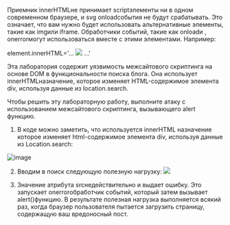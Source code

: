 Приемник innerHTMLне принимает scriptэлементы ни в одном современном браузере, и svg onloadсобытия не будут срабатывать. Это означает, что вам нужно будет использовать альтернативные элементы, такие как imgили iframe. Обработчики событий, такие как onloadи , onerrorмогут использоваться вместе с этими элементами. Например:

element.innerHTML='... <img src=1 onerror=alert(document.domain)> ...'

Эта лаборатория содержит уязвимость межсайтового скриптинга на основе DOM в функциональности поиска блога. Она использует innerHTMLназначение, которое изменяет HTML-содержимое элемента div, используя данные из location.search.

Чтобы решить эту лабораторную работу, выполните атаку с использованием межсайтового скриптинга, вызывающего alert функцию.

1. В коде можно заметить, что используется innerHTML назначение которое изменяет html-содержимое элемента div, используя данные из Location.search:

![image](https://github.com/user-attachments/assets/8240629b-031c-4a4b-be90-71d354028f4a)

2. Вводим в поиск следующую полезную нагрузку: <img src=1 onerror=alert(1)>

3. Значение атрибута srcнедействительно и выдает ошибку. Это запускает onerrorобработчик событий, который затем вызывает alert()функцию. В результате полезная нагрузка выполняется всякий раз, когда браузер пользователя пытается загрузить страницу, содержащую ваш вредоносный пост.
